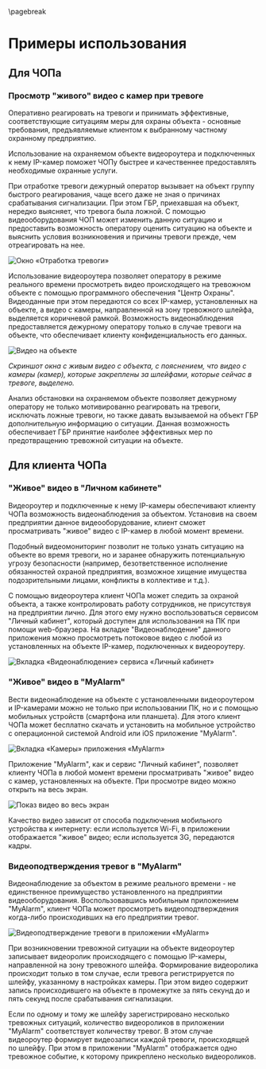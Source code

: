 \pagebreak

# Примеры использования

## Для ЧОПа

### Просмотр "живого" видео с камер при тревоге

Оперативно реагировать на тревоги и принимать эффективные, соответствующие ситуациям меры для охраны объекта - основные требования, предъявляемые клиентом к выбранному частному охранному предприятию. 

Использование на охраняемом объекте видеороутера и подключенных к нему IP-камер поможет ЧОПу быстрее и качественнее предоставлять необходимые охранные услуги.

При отработке тревоги дежурный оператор вызывает на объект группу быстрого реагирования, чаще всего даже не зная о причинах срабатывания сигнализации. При этом ГБР, приехавшая на объект, нередко выясняет, что тревога была ложной. С помощью видеооборудования ЧОП может изменить данную ситуацию и предоставить возможность оператору оценить ситуацию на объекте и выяснить условия возникновения и причины тревоги прежде, чем отреагировать на нее.

![Окно «Отработка тревоги»][id-01-01]

Использование видеороутера позволяет оператору в режиме реального времени просмотреть видео происходящего на тревожном объекте с помощью программного обеспечения "Центр Охраны". Видеоданные при этом передаются со всех IP-камер, установленных на объекте, а видео с камеры, направленной на зону тревожного шлейфа, выделяется коричневой рамкой. Возможность видеонаблюдения предоставляется дежурному оператору только в случае тревоги на объекте, что обеспечивает клиенту конфиденциальность его данных.

![Видео на объекте][id-01-02]

*Скриншот окна с живым видео с объекта, с пояснением, что видео с камеры (камер), которые закреплены за шлейфами, которые сейчас в тревоге, выделено.*

Анализ обстановки на охраняемом объекте позволяет дежурному оператору не только мотивированно реагировать на тревоги, исключать ложные тревоги, но также давать вызываемой на объект ГБР дополнительную информацию о ситуации. Данная возможность обеспечивает ГБР принятие наиболее эффективных мер по предотвращению тревожной ситуации на объекте.

## Для клиента ЧОПа

### "Живое" видео в "Личном кабинете"

Видеороутер и подключенные к нему IP-камеры обеспечивают клиенту ЧОПа возможность видеонаблюдения за объектом. Установив на своем предприятии данное видеооборудование, клиент сможет просматривать "живое" видео с IP-камер в любой момент времени. 

Подобный видеомониторинг позволит не только узнать ситуацию на объекте во время тревоги, но и заранее обнаружить потенциальную угрозу безопасности (например, безответственное исполнение обязанностей охраной предприятия, возможное хищение имущества подозрительными лицами, конфликты в коллективе и т.д.). 

С помощью видеороутера клиент ЧОПа может следить за охраной объекта, а также контролировать работу сотрудников, не присутствуя  на предприятии лично. Для этого ему нужно воспользоваться сервисом "Личный кабинет", который доступен для использования на ПК при помощи web-браузера. На вкладке "Видеонаблюдение" данного приложения можно просмотреть потоковое видео с любой из установленных на объекте IP-камер, подключенных к видеороутеру.

![Вкладка «Видеонаблюдение» сервиса «Личный кабинет»][id-01-03]

### "Живое" видео в "MyAlarm"

Вести видеонаблюдение на объекте с установленными видеороутером и IP-камерами можно не только при использовании ПК, но и с помощью мобильных устройств (смартфона или планшета). Для этого клиент ЧОПа может бесплатно скачать и установить на мобильное устройство с операционной системой Android или iOS приложение "MyAlarm". 

![Вкладка «Камеры» приложения «MyAlarm»][id-01-04]

Приложение "MyAlarm", как и сервис "Личный кабинет", позволяет клиенту ЧОПа в любой момент времени просматривать "живое" видео с камер, установленных на объекте. При просмотре видео можно открыть на весь экран.

![Показ видео во весь экран][id-01-05]

Качество видео зависит от способа подключения мобильного устройства к интернету: если используется Wi-Fi, в приложении отображается "живое" видео; если используется 3G, передаются кадры.

### Видеоподтверждения тревог в "MyAlarm"

Видеонаблюдение за объектом в режиме реального времени - не единственное преимущество установленного на предприятии видеооборудования. Воспользовавшись мобильным приложением "MyAlarm", клиент ЧОПа может просмотреть видеоподтверждения когда-либо происходивших на его предприятии тревог.   

![Видеоподтверждение тревоги в приложении «MyAlarm»][id-01-06]

При возникновении тревожной ситуации на объекте видеороутер записывает видеоролик происходящего с помощью IP-камеры, направленной на зону тревожного шлейфа. Формирование видеоролика происходит только в том случае, если тревога регистрируется по шлейфу, указанному в настройках камеры. При этом видео содержит запись происходившего на объекте в промежутке за пять секунд до и пять секунд после срабатывания сигнализации.

Если по одному и тому же шлейфу зарегистрировано несколько тревожных ситуаций, количество видеороликов в приложении "MyAlarm" соответствует количеству тревог. В этом случае видеороутер формирует видеозаписи каждой тревоги, происходящей по шлейфу. При этом в приложении "MyAlarm" отображается одно тревожное событие, к которому прикреплено несколько видеороликов.

[id-01-01]: img/MarkInfo-AlarmWindow.png "Окно «Отработка тревоги»"
[id-01-02]: img/MarkInfo-ObjectVideo.png "Видео на объекте"
[id-01-03]: img/MarkInfo-PersonalAccountVideo.png "Вкладка «Видеонаблюдение» сервиса «Личный кабинет»"
[id-01-04]: img/MarkInfo-MyAlarmCameras.png "Вкладка «Камеры» приложения «MyAlarm»"
[id-01-05]: img/MarkInfo-FullScreenMode.png "Показ видео во весь экран"
[id-01-06]: img/MarkInfo-MyAlarmVideo.png "Видеоподтверждение тревоги в приложении «MyAlarm»"